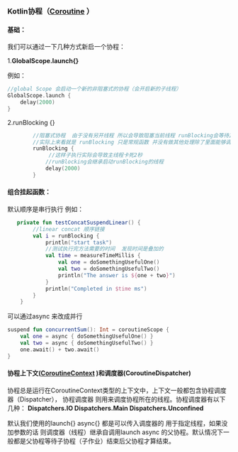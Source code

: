 ### Kotlin协程（[Coroutine](https://www.kotlincn.net/docs/reference/coroutines/coroutines-guide.html) ）

#### 基础：

我们可以通过一下几种方式新启一个协程：

1.**GlobalScope.launch{}**

例如：

```kotlin
//global Scope 会启动一个新的非阻塞式的协程（会开启新的子线程）
GlobalScope.launch {
    delay(2000)
}
```

2.runBlocking {}

```kotlin
 		//阻塞式协程  由于没有另开线程 所以会导致阻塞当前线程 runBlocking会等待其协程以及所有子协程结束后 才会继续往下走
    	//实际上来看就是 runBlocking 只是常规函数 并没有做其他处理除了里面能够调用挂起函数外
        runBlocking {
             //这样子执行实际会导致主线程卡死2秒
       		//runBlocking会继承启动runBlocking的线程
        	delay(2000)
        }
```

#### 组合挂起函数：

默认顺序是串行执行 例如：

```kotlin
   private fun testConcatSuspendLinear() {
        //linear concat 顺序链接
        val i = runBlocking {
            println("start task")
            //测试执行完方法需要的时间  发现时间是叠加的
            val time = measureTimeMillis {
                val one = doSomethingUsefulOne()
                val two = doSomethingUsefulTwo()
                println("The answer is ${one + two}")
            }
            println("Completed in $time ms")
        }
    }
```

可以通过async 来改成并行

```kotlin
suspend fun concurrentSum(): Int = coroutineScope {
    val one = async { doSomethingUsefulOne() }
    val two = async { doSomethingUsefulTwo() }
    one.await() + two.await()
}
```

#### 协程上下文([CoroutineContext](https://kotlinlang.org/api/latest/jvm/stdlib/kotlin.coroutines/-coroutine-context/) )和调度器(CoroutineDispatcher)

协程总是运行在CoroutineContext类型的上下文中，上下文一般都包含协程调度器（Dispatcher）， 协程调度器 则用来调度协程所在的线程。协程调度器有以下几种： **Dispatchers.IO   Dispatchers.Main  Dispatchers.Unconfined**

默认我们使用的launch{}   async{} 都是可以传入调度器的  用于指定线程，如果没加参数的话  则调度器（线程）继承自调用launch  async 的父协程。默认情况下一般都是父协程等待子协程（子作业）结束后父协程才算结束。





